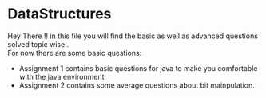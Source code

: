 # DataStructures

Hey There !! in this file you will find the basic as well as advanced questions solved topic wise .<br/>
For now there are some basic questions: <br/>

- Assignment 1 contains basic questions for java to make you comfortable with the java environment.
- Assignment 2 contains some average questions about bit mainpulation.
